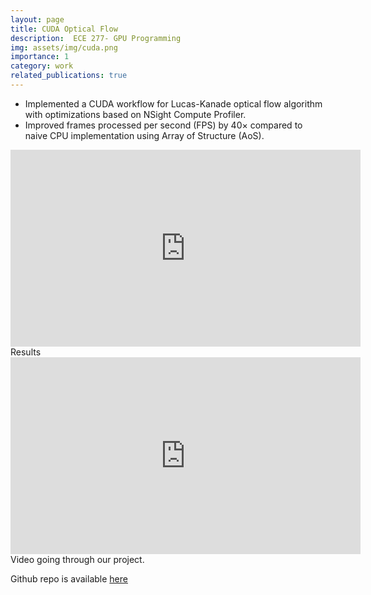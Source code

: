 ```yaml
---
layout: page
title: CUDA Optical Flow
description:  ECE 277- GPU Programming
img: assets/img/cuda.png
importance: 1
category: work
related_publications: true
---
```


<ul>
<li>
 Implemented a CUDA workflow for Lucas-Kanade optical flow algorithm with optimizations based on NSight Compute Profiler.
</li>
<li>
 Improved frames processed per second (FPS) by 40× compared to naive CPU implementation using Array of Structure (AoS).
</li>
</ul>


<iframe width="560" height="315" src="https://www.youtube.com/watch?v=huYqKNw96ZA?rel=0&amp;showinfo=0" frameborder="0" allow="autoplay; encrypted-media" allowfullscreen></iframe>

<div class="caption">
    Results
</div>

<iframe width="560" height="315" src="https://www.youtube.com/watch?v=wG-psnHYOsk?rel=0&amp;showinfo=0" frameborder="0" allow="autoplay; encrypted-media" allowfullscreen></iframe>

<div class="caption">
    Video going through our project.
</div>


Github repo is available [here](https://github.com/AnandK27/CUDAOpticalFlow)